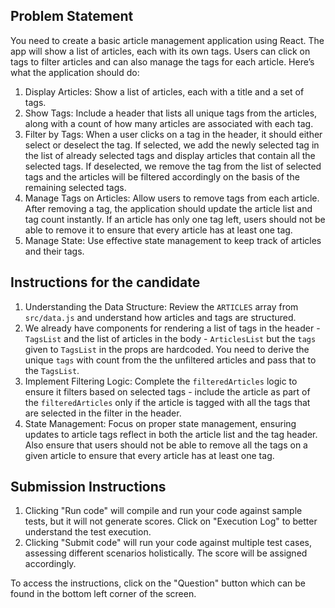 ## Problem Statement

You need to create a basic article management application using React. The app will show a list of articles, each with its own tags. Users can click on tags to filter articles and can also manage the tags for each article. Here’s what the application should do:

1. Display Articles: Show a list of articles, each with a title and a set of tags.
2. Show Tags: Include a header that lists all unique tags from the articles, along with a count of how many articles are associated with each tag.
3. Filter by Tags: When a user clicks on a tag in the header, it should either select or deselect the tag. If selected, we add the newly selected tag in the list of already selected tags and display articles that contain all the selected tags. If deselected, we remove the tag from the list of selected tags and the articles will be filtered accordingly on the basis of the remaining selected tags.
4. Manage Tags on Articles: Allow users to remove tags from each article. After removing a tag, the application should update the article list and tag count instantly. If an article has only one tag left, users should not be able to remove it to ensure that every article has at least one tag.
5. Manage State: Use effective state management to keep track of articles and their tags.

## Instructions for the candidate

1. Understanding the Data Structure: Review the `ARTICLES` array from `src/data.js` and understand how articles and tags are structured.
2. We already have components for rendering a list of tags in the header - `TagsList` and the list of articles in the body - `ArticlesList` but the `tags` given to `TagsList` in the props are hardcoded. You need to derive the unique `tags` with count from the the unfiltered articles and pass that to the `TagsList`.
3. Implement Filtering Logic: Complete the `filteredArticles` logic to ensure it filters based on selected tags - include the article as part of the `filteredArticles` only if the article is tagged with all the tags that are selected in the filter in the header.
4. State Management: Focus on proper state management, ensuring updates to article tags reflect in both the article list and the tag header. Also ensure that users should not be able to remove all the tags on a given article to ensure that every article has at least one tag.

## Submission Instructions

1. Clicking "Run code" will compile and run your code against sample tests, but it will not generate scores. Click on "Execution Log" to better understand the test execution.
2. Clicking "Submit code" will run your code against multiple test cases, assessing different scenarios holistically. The score will be assigned accordingly.

To access the instructions, click on the "Question" button which can be found in the bottom left corner of the screen.
